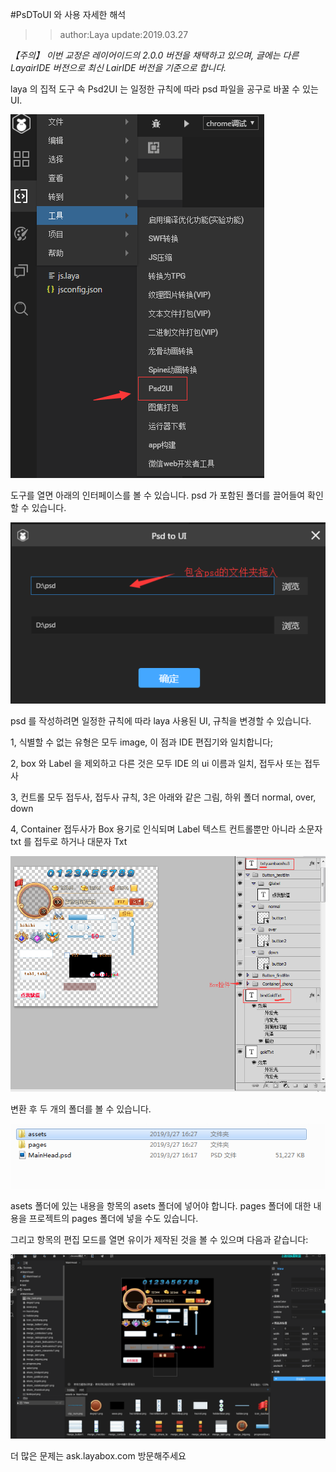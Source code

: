 #PsDToUI 와 사용 자세한 해석

>> author:Laya update:2019.03.27

*【주의】 이번 교정은 레이어이드의 2.0.0 버전을 채택하고 있으며, 글에는 다른 LayairIDE 버전으로 최신 LairIDE 버전을 기준으로 합니다.*

laya 의 집적 도구 속 Psd2UI 는 일정한 규칙에 따라 psd 파일을 공구로 바꿀 수 있는 UI.

![1](img/2.png)

도구를 열면 아래의 인터페이스를 볼 수 있습니다. psd 가 포함된 폴더를 끌어들여 확인할 수 있습니다.

![1](img/3.png)

psd 를 작성하려면 일정한 규칙에 따라 laya 사용된 UI, 규칙을 변경할 수 있습니다.

1, 식별할 수 없는 유형은 모두 image, 이 점과 IDE 편집기와 일치합니다;

2, box 와 Label 을 제외하고 다른 것은 모두 IDE 의 ui 이름과 일치, 접두사 또는 접두사

3, 컨트롤 모두 접두사, 접두사 규칙, 3은 아래와 같은 그림, 하위 폴더 normal, over, down

4, Container 접두사가 Box 용기로 인식되며 Label 텍스트 컨트롤뿐만 아니라 소문자 txt 를 접두로 하거나 대문자 Txt



![1](img/1.png)   


변환 후 두 개의 폴더를 볼 수 있습니다.

![1](img/4.png)

asets 폴더에 있는 내용을 항목의 asets 폴더에 넣어야 합니다. pages 폴더에 대한 내용을 프로젝트의 pages 폴더에 넣을 수도 있습니다.

그리고 항목의 편집 모드를 열면 유이가 제작된 것을 볼 수 있으며 다음과 같습니다:

![1](img/5.png)

더 많은 문제는 ask.layabox.com 방문해주세요
